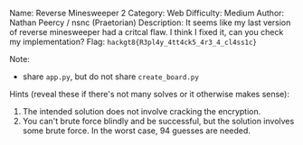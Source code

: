 Name: Reverse Minesweeper 2
Category: Web
Difficulty: Medium
Author: Nathan Peercy / nsnc (Praetorian)
Description: It seems like my last version of reverse minesweeper had a critcal flaw. I think I fixed it, can you check my implementation?
Flag: `hackgt8{R3pl4y_4tt4ck5_4r3_4_cl4ss1c}`

Note:
- share `app.py`, but do not share `create_board.py`

Hints (reveal these if there's not many solves or it otherwise makes sense):
1. The intended solution does not involve cracking the encryption.
2. You can't brute force blindly and be successful, but the solution involves some brute force. In the worst case, 94 guesses are needed.
